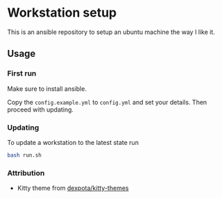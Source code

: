 # Workstation setup

This is an ansible repository to setup an ubuntu machine the way I like it.

## Usage

### First run

Make sure to install ansible. 

Copy the `config.example.yml` to `config.yml` and set your details. Then proceed with updating.

### Updating

To update a workstation to the latest state run

```bash
bash run.sh
```

### Attribution

- Kitty theme from [dexpota/kitty-themes](https://github.com/dexpota/kitty-themes)